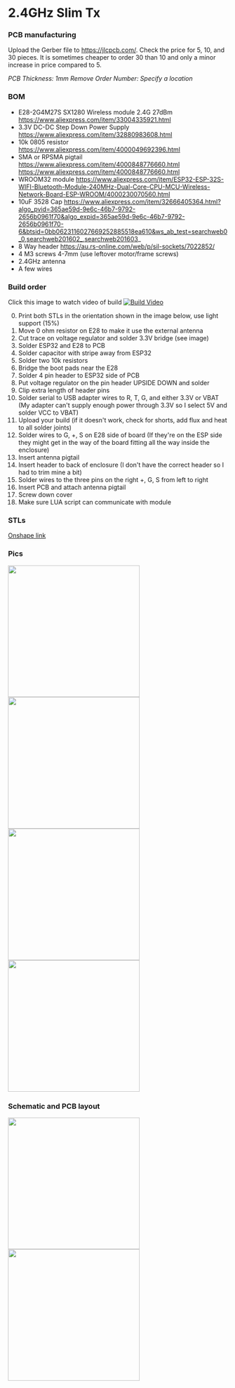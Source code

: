 # 2.4GHz Slim Tx

### PCB manufacturing

Upload the Gerber file to https://jlcpcb.com/.  Check the price for 5, 10, and 30 pieces.  It is sometimes cheaper to order 30 than 10 and only a minor increase in price compared to 5.

*PCB Thickness: 1mm*
*Remove Order Number: Specify a location*

### BOM

- E28-2G4M27S SX1280 Wireless module 2.4G 27dBm https://www.aliexpress.com/item/33004335921.html
- 3.3V DC-DC Step Down Power Supply https://www.aliexpress.com/item/32880983608.html
- 10k 0805 resistor https://www.aliexpress.com/item/4000049692396.html
- SMA or RPSMA pigtail https://www.aliexpress.com/item/4000848776660.html https://www.aliexpress.com/item/4000848776660.html
- WROOM32 module https://www.aliexpress.com/item/ESP32-ESP-32S-WIFI-Bluetooth-Module-240MHz-Dual-Core-CPU-MCU-Wireless-Network-Board-ESP-WROOM/4000230070560.html
- 10uF 3528 Cap https://www.aliexpress.com/item/32666405364.html?algo_pvid=365ae59d-9e6c-46b7-9792-2656b0961f70&algo_expid=365ae59d-9e6c-46b7-9792-2656b0961f70-6&btsid=0bb0623116027669252885518ea610&ws_ab_test=searchweb0_0,searchweb201602_,searchweb201603_
- 8 Way header https://au.rs-online.com/web/p/sil-sockets/7022852/
- 4 M3 screws 4-7mm (use leftover motor/frame screws)
- 2.4GHz antenna
- A few wires

### Build order

Click this image to watch video of build
[![Build Video](https://github.com/SpencerGraffunder/ExpressLRS/blob/super-slim-pcb/PCB/2400MHz/TX_SX1280_Super_Slim/img/thumbnail.png?raw=true)](https://youtu.be/sNQbWaVPUCc)

0. Print both STLs in the orientation shown in the image below, use light support (15%)
1. Move 0 ohm resistor on E28 to make it use the external antenna
2. Cut trace on voltage regulator and solder 3.3V bridge (see image)
3. Solder ESP32 and E28 to PCB
4. Solder capacitor with stripe away from ESP32
5. Solder two 10k resistors
6. Bridge the boot pads near the E28
7. Solder 4 pin header to ESP32 side of PCB
8. Put voltage regulator on the pin header UPSIDE DOWN and solder
9. Clip extra length of header pins
10. Solder serial to USB adapter wires to R, T, G, and either 3.3V or VBAT (My adapter can't supply enough power through 3.3V so I select 5V and solder VCC to VBAT)
11. Upload your build (if it doesn't work, check for shorts, add flux and heat to all solder joints)
12. Solder wires to G, +, S on E28 side of board (If they're on the ESP side they might get in the way of the board fitting all the way inside the enclosure)
13. Insert antenna pigtail
14. Insert header to back of enclosure (I don't have the correct header so I had to trim mine a bit)
15. Solder wires to the three pins on the right +, G, S from left to right
16. Insert PCB and attach antenna pigtail
17. Screw down cover
18. Make sure LUA script can communicate with module

### STLs

[Onshape link](https://cad.onshape.com/documents/2cffc645d8696d047935ac89/w/6acaaaa832f4b23c1c8ac47e/e/49ad20ba4b7d79ea1d683a18)

### Pics

<img src="https://github.com/SpencerGraffunder/ExpressLRS/blob/super-slim-pcb/PCB/2400MHz/TX_SX1280_Super_Slim/img/printlayout.png?raw=true" width="300">
<img src="https://github.com/SpencerGraffunder/ExpressLRS/blob/super-slim-pcb/PCB/2400MHz/TX_SX1280_Super_Slim/img/antennaswitch.png?raw=true" width="300">
<img src="https://github.com/SpencerGraffunder/ExpressLRS/blob/super-slim-pcb/PCB/2400MHz/TX_SX1280_Super_Slim/img/vreg.png?raw=true" width="300">
<img src="https://github.com/SpencerGraffunder/ExpressLRS/blob/super-slim-pcb/PCB/2400MHz/TX_SX1280_Super_Slim/img/final.png?raw=true" width="300">

### Schematic and PCB layout

<img src="https://github.com/SpencerGraffunder/ExpressLRS/blob/super-slim-pcb/PCB/2400MHz/TX_SX1280_Super_Slim/img/brd.png?raw=true" width="300">
<img src="https://github.com/SpencerGraffunder/ExpressLRS/blob/super-slim-pcb/PCB/2400MHz/TX_SX1280_Super_Slim/img/sch.png?raw=true" width="300">
